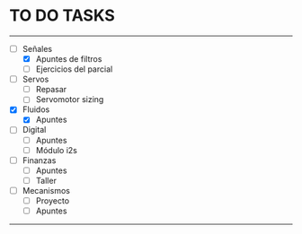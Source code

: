 # TO DO TASKS 


---

- [ ] Señales
	- [x] Apuntes de filtros
	- [ ] Ejercicios del parcial
- [ ] Servos
	- [ ] Repasar
	- [ ] Servomotor sizing
- [x] Fluidos
	- [x] Apuntes
- [ ] Digital
	- [ ] Apuntes
	- [ ] Módulo i2s
- [ ] Finanzas
	- [ ] Apuntes
	- [ ] Taller
- [ ] Mecanismos
	- [ ] Proyecto
	- [ ] Apuntes

---



